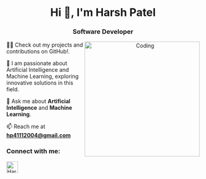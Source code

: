 <h1 align="center">Hi 👋, I'm Harsh Patel</h1>
<h3 align="center">Software Developer</h3>

<p align="center">
  <img align="right" alt="Coding" width="300" src="https://github.com/Harsh-Patel-04/MarketMinds-Analytics/blob/main/animations/animation3.gif">
</p>

👨‍💻 Check out my projects and contributions on GitHub!.

📝 I am passionate about Artificial Intelligence and Machine Learning, exploring innovative solutions in this field.

💬 Ask me about **Artificial Intelligence** and **Machine Learning**.

📫 Reach me at **hp41112004@gmail.com**

<h3 align="left">Connect with me:</h3>
<p align="left">
<a href="https://www.linkedin.com/in/harsh-patel-2a30792a5/" target="blank">
  <img align="center" src="https://raw.githubusercontent.com/rahuldkjain/github-profile-readme-generator/master/src/images/icons/Social/linked-in-alt.svg" alt="Harsh Patel" height="30"/>
</a>
</p>
